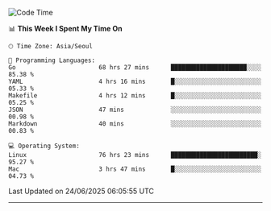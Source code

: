 <!---
[![JS's LinkedIn](https://img.shields.io/badge/LinkedIn-blue?style=for-the-badge&logo=linkedin)](https://www.linkedin.com/in/jaeseung-lee-5a2a32139/) 
[![JS's Notion](https://img.shields.io/badge/Notion-black?style=for-the-badge&logo=notion)](https://bit.ly/ljswiki1) <br><br>
-->
<!-- ![JS's GitHub stats](https://github-readme-stats-lemon-five.vercel.app/api?username=tkxkd0159&hide=contribs,prs,stars,issues&show_icons=true&theme=react&include_all_commits=true)   -->
<!-- ![Top Langs](https://github-readme-stats-lemon-five.vercel.app/api/top-langs/?username=tkxkd0159&layout=compact&hide=jupyter%20notebook,scss,html,css&langs_count=10)  -->


<!--START_SECTION:waka-->
![Code Time](http://img.shields.io/badge/Code%20Time-3%2C875%20hrs%2040%20mins-blue)

📊 **This Week I Spent My Time On** 

```text
🕑︎ Time Zone: Asia/Seoul

💬 Programming Languages: 
Go                       68 hrs 27 mins      █████████████████████░░░░   85.38 % 
YAML                     4 hrs 16 mins       █░░░░░░░░░░░░░░░░░░░░░░░░   05.33 % 
Makefile                 4 hrs 12 mins       █░░░░░░░░░░░░░░░░░░░░░░░░   05.25 % 
JSON                     47 mins             ░░░░░░░░░░░░░░░░░░░░░░░░░   00.98 % 
Markdown                 40 mins             ░░░░░░░░░░░░░░░░░░░░░░░░░   00.83 % 

💻 Operating System: 
Linux                    76 hrs 23 mins      ████████████████████████░   95.27 % 
Mac                      3 hrs 47 mins       █░░░░░░░░░░░░░░░░░░░░░░░░   04.73 % 
```


 Last Updated on 24/06/2025 06:05:55 UTC
<!--END_SECTION:waka-->

---
<!---
<a href="https://github.com/tkxkd0159/books">
  <img align="center" src="https://github-readme-stats-lemon-five.vercel.app/api/pin/?username=tkxkd0159&repo=books&theme=react" />
</a>
-->

<!---
- 🔭 I’m currently working on ...
- 🌱 I’m currently learning blockchain and distributed network
- 👯 I’m looking to collaborate on ...
- 🤔 I’m looking for help with ...
- 💬 Ask me about ...
- 📫 How to reach me: ...
- 😄 Pronouns: ...
- ⚡ Fun fact: ...
-->
